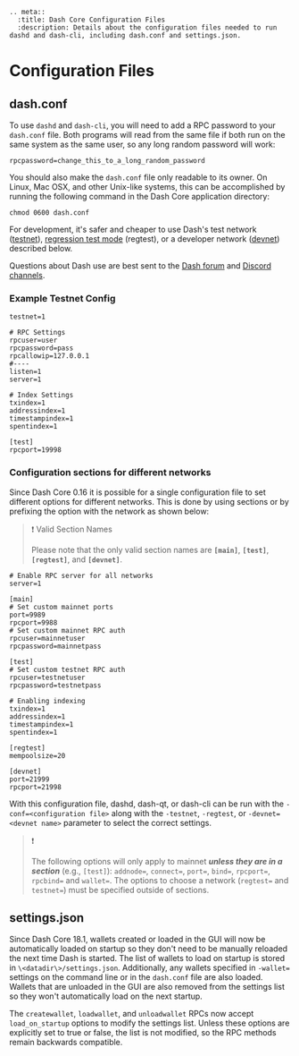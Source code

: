 ```{eval-rst}
.. meta::
  :title: Dash Core Configuration Files
  :description: Details about the configuration files needed to run dashd and dash-cli, including dash.conf and settings.json.
```

# Configuration Files

## dash.conf

To use `dashd` and `dash-cli`, you will need to add a RPC password to your `dash.conf` file. Both programs will read from the same file if both run on the same system as the same user, so any long random password will work:

``` text
rpcpassword=change_this_to_a_long_random_password
```

You should also make the `dash.conf` file only readable to its owner.  On Linux, Mac OSX, and other Unix-like systems, this can be accomplished by running the following command in the Dash Core application directory:

``` text
chmod 0600 dash.conf
```

For development, it's safer and cheaper to use Dash's test network ([testnet](../resources/glossary.md#testnet)), [regression test mode](../resources/glossary.md#regression-test-mode) (regtest), or a developer network  ([devnet](../resources/glossary.md#devnet)) described below.

Questions about Dash use are best sent to the [Dash forum](https://www.dash.org/forum/categories/dash-support.61/) and [Discord channels](http://www.dashchat.org).

### Example Testnet Config

```text
testnet=1

# RPC Settings
rpcuser=user
rpcpassword=pass
rpcallowip=127.0.0.1
#----
listen=1
server=1

# Index Settings
txindex=1
addressindex=1
timestampindex=1
spentindex=1

[test]
rpcport=19998
```

### Configuration sections for different networks

Since Dash Core 0.16 it is possible for a single configuration file to set different options for different networks. This is done by using sections or by prefixing the option with the network as shown below:

>❗️ Valid Section Names
>
> Please note that the only valid section names are **`[main]`**, **`[test]`**, **`[regtest]`**, and **`[devnet]`**.

``` text Example dash.conf
# Enable RPC server for all networks
server=1

[main]
# Set custom mainnet ports
port=9989
rpcport=9988
# Set custom mainnet RPC auth
rpcuser=mainnetuser
rpcpassword=mainnetpass

[test]
# Set custom testnet RPC auth
rpcuser=testnetuser
rpcpassword=testnetpass

# Enabling indexing
txindex=1
addressindex=1
timestampindex=1
spentindex=1

[regtest]
mempoolsize=20

[devnet]
port=21999
rpcport=21998
```

With this configuration file, dashd, dash-qt, or dash-cli can be run with the `-conf=<configuration file>` along with the `-testnet`,  `-regtest`, or `-devnet=<devnet name>` parameter to select the correct settings.

>❗️
>
> The following options will only apply to mainnet **_unless they are in a section_** (e.g., `[test]`): `addnode=`, `connect=`, `port=`, `bind=`, `rpcport=`, `rpcbind=` and `wallet=`.
The options to choose a network (`regtest=` and `testnet=`) must be specified outside of sections.

## settings.json

Since Dash Core 18.1, wallets created or loaded in the GUI will now be automatically loaded on startup so they don't need to be manually reloaded the next time Dash is started. The list of wallets to load on startup is stored in `\<datadir\>/settings.json`. Additionally, any wallets specified in `-wallet=` settings on the command line or in the `dash.conf` file are also loaded. Wallets that are unloaded in the GUI are also removed from the settings list so they won't automatically load on the next startup.

The `createwallet`, `loadwallet`, and `unloadwallet` RPCs now accept `load_on_startup` options to modify the settings list. Unless these options are explicitly set to true or false, the list is not modified, so the RPC methods remain backwards compatible.

